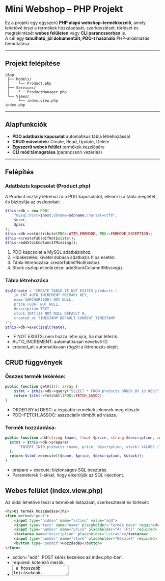 # Mini Webshop – PHP Projekt

Ez a projekt egy egyszerű **PHP alapú webshop-termékkezelő**, amely lehetővé teszi a termékek hozzáadását, szerkesztését, törlését és megtekintését **webes felületen** vagy **CLI parancssorban** is.  
A cél egy **tanulható, jól dokumentált, PDO-t használó** PHP-alkalmazás bemutatása.

---

## Projekt felépítése

```
/App
 ├── Models/
 │    └── Product.php
 ├── Services/
 │    └── ProductManager.php
 └── Views/
      └── index.view.php
index.php
```

---

## Alapfunkciók

- **PDO adatbázis kapcsolat** automatikus tábla létrehozással  
- **CRUD műveletek:** Create, Read, Update, Delete  
- **Egyszerű webes felület** termékek kezelésére  
- **CLI mód támogatása** (parancssori vezérlés)

---
## Felépítés

### Adatbázis kapcsolat (Product.php)
A Product osztály létrehozza a PDO kapcsolatot, ellenőrzi a tábla meglétét, és biztosítja az oszlopokat:

```php
$this->db = new PDO(
    "mysql:host=$host;dbname=$dbname;charset=utf8",
    $user,
    $pass
);
$this->db->setAttribute(PDO::ATTR_ERRMODE, PDO::ERRMODE_EXCEPTION);
$this->createTableIfNotExists();
$this->addStockColumnIfMissing();
```
1. PDO kapcsolat a MySQL adatbázishoz.
2. Hibakezelés: kivétel dobása adatbázis hiba esetén.
3. Tábla létrehozása: createTableIfNotExists().
4. Stock oszlop ellenőrzése: addStockColumnIfMissing().

### Tábla létrehozása

```php
$sqlCreate = "CREATE TABLE IF NOT EXISTS products (
    id INT AUTO_INCREMENT PRIMARY KEY,
    name VARCHAR(100) NOT NULL,
    price FLOAT NOT NULL,
    description TEXT,
    stock INT(11) NOT NULL DEFAULT 0,
    created_at TIMESTAMP DEFAULT CURRENT_TIMESTAMP
)";
$this->db->exec($sqlCreate);
```
- IF NOT EXISTS: nem hozza létre újra, ha már létezik.
- AUTO_INCREMENT: automatikusan növekvő ID.
- created_at: automatikusan rögzíti a létrehozás idejét.

## CRUD függvények

### Összes termék lekérése:
```php
public function getAll(): array {
    $stmt = $this->db->query("SELECT * FROM products ORDER BY id DESC");
    return $stmt->fetchAll(PDO::FETCH_ASSOC);
}
```
- ORDER BY id DESC: a legújabb termékek jelennek meg először.
- PDO::FETCH_ASSOC: asszociatív tömböt ad vissza.

### Termék hozzáadása:
  ```php
public function add(string $name, float $price, string $description, int $stock): bool {
    $stmt = $this->db->prepare(
        "INSERT INTO products (name, price, description, stock) VALUES (?, ?, ?, ?)"
    );
    return $stmt->execute([$name, $price, $description, $stock]);
}
```
- prepare + execute: biztonságos SQL beszúrás.
- Paraméterek ?-ekkel, hogy elkerüljük az SQL injectiont.

## Webes felület (index.view.php)

Az oldal lehetővé teszi a termékek listázását, szerkesztését és törlését:
```html
<h2>Új termék hozzáadása</h2>
<form method="post">
    <input type="hidden" name="action" value="add">
    <input type="text" name="name" placeholder="Termék neve" required>
    <input type="number" name="price" placeholder="Ár (Ft)" required>
    <textarea name="description" placeholder="Leírás"></textarea>
    <input type="number" name="stock" placeholder="Készlet" required>
    <button type="submit">Hozzáadás</button>
</form>
```
- action="add": POST kérés kezelése az index.php-ban.
- required: kötelező mezők.
- <textarea> a hosszabb leírásoknak.

### Terméklista
```html
<table>
    <thead>
        <tr>
            <th>ID</th><th>Név</th><th>Ár</th><th>Leírás</th><th>Készlet</th><th>Művelet</th>
        </tr>
    </thead>
    <tbody>
        <?php foreach ($products as $product): ?>
            <tr>
                <td><?= htmlspecialchars($product['id']) ?></td>
                <td><?= htmlspecialchars($product['name']) ?></td>
                <td><?= htmlspecialchars($product['price']) ?> Ft</td>
                <td><?= htmlspecialchars($product['description']) ?></td>
                <td><?= htmlspecialchars($product['stock']) ?></td>
                <td>
                    <form method="post" style="display:inline;">
                        <input type="hidden" name="action" value="delete">
                        <input type="hidden" name="id" value="<?= $product['id'] ?>">
                        <button type="submit">🗑️ Törlés</button>
                    </form>
                </td>
            </tr>
        <?php endforeach; ?>
    </tbody>
</table>
```
- htmlspecialchars: biztonságos megjelenítés.
- Külön form minden művelethez (törlés, szerkesztés).

## CLI támogatás (index.php)
A parancssorból is kezelhetők a termékek:

```php
$isCLI = php_sapi_name() === 'cli';

if ($isCLI) {
    $action = $argv[1] ?? null;
    switch ($action) {
        case 'add':
            $product->add($argv[2], (float)$argv[3], $argv[4] ?? '', (int)($argv[5] ?? 0));
            echo "Termék hozzáadva: {$argv[2]}\n";
            break;
        case 'delete':
            $product->delete((int)$argv[2]);
            echo "Termék törölve: ID {$argv[2]}\n";
            break;
        case 'list':
            $products = $product->getAll();
            foreach ($products as $p) {
                echo "{$p['id']} | {$p['name']} | {$p['price']} Ft | {$p['description']} | {$p['stock']}\n";
            }
            break;
    }
}
```
1. php_sapi_name() === 'cli': CLI környezet ellenőrzése.
2. $argv: parancssori argumentumok.
3 Switch/case a műveletekhez.

## Használat
1. Weben: Böngészőből az index.php-t megnyitva lehet termékeket kezelni.
2. CLI: Parancssorból:

- php index.php add "Laptop" 3500000 "Erős laptop" 5
- php index.php delete 3
- php index.php list

---

## Fejlesztési környezet

- **PHP 8+**
- **MySQL / MariaDB**
- **XAMPP / Localhost**
- Böngésző: Chrome, Edge, Firefox

---

<details><summary>App/Models/Product.php</summary>

```php
<?php
namespace App\Models;

use PDO;
use PDOException;

class Product {
    private PDO $db;

    public function __construct() {
        $host = "localhost";
        $user = "root";
        $pass = "";
        $dbname = "webshop";

        try {
            // Adatbázis kapcsolat
            $this->db = new PDO(
                "mysql:host=$host;dbname=$dbname;charset=utf8",
                $user,
                $pass
            );
            $this->db->setAttribute(PDO::ATTR_ERRMODE, PDO::ERRMODE_EXCEPTION);

            // Tábla létrehozása, ha nem létezik
            $this->createTableIfNotExists();

            // Oszlop hozzáadása, ha nincs
            $this->addStockColumnIfMissing();

        } catch (PDOException $e) {
            die("Adatbázis hiba: " . $e->getMessage());
        }
    }

    private function createTableIfNotExists(): void {
        $sqlCreate = "CREATE TABLE IF NOT EXISTS products (
            id INT AUTO_INCREMENT PRIMARY KEY,
            name VARCHAR(100) NOT NULL,
            price FLOAT NOT NULL,
            description TEXT,
            stock INT(11) NOT NULL DEFAULT 0,
            created_at TIMESTAMP DEFAULT CURRENT_TIMESTAMP
        )";
        $this->db->exec($sqlCreate);
    }

    private function addStockColumnIfMissing(): void {
        // Ellenőrzi, hogy a stock oszlop létezik-e
        $check = $this->db->query("SHOW COLUMNS FROM products LIKE 'stock'");
        if ($check->rowCount() === 0) {
            $sqlAddColumn = "ALTER TABLE products 
                             ADD COLUMN stock INT(11) NOT NULL DEFAULT 0 
                             AFTER description";
            $this->db->exec($sqlAddColumn);
        }
    }

    // --- Adatkezelő metódusok ---

    public function getAll(): array {
        $stmt = $this->db->query("SELECT * FROM products ORDER BY id DESC");
        return $stmt->fetchAll(PDO::FETCH_ASSOC);
    }

    public function getById(int $id): ?array {
        $stmt = $this->db->prepare("SELECT * FROM products WHERE id = ?");
        $stmt->execute([$id]);
        $product = $stmt->fetch(PDO::FETCH_ASSOC);
        return $product ?: null;
    }

    public function add(string $name, float $price, string $description, int $stock): bool {
        $stmt = $this->db->prepare("INSERT INTO products (name, price, description, stock) VALUES (?, ?, ?, ?)");
        return $stmt->execute([$name, $price, $description, $stock]);
    }

    public function update(int $id, string $name, float $price, string $description, int $stock): bool {
        $stmt = $this->db->prepare("UPDATE products SET name=?, price=?, description=?, stock=? WHERE id=?");
        return $stmt->execute([$name, $price, $description, $stock, $id]);
    }

    public function delete(int $id): bool {
        $stmt = $this->db->prepare("DELETE FROM products WHERE id = ?");
        return $stmt->execute([$id]);
    }
}

?>

```
</details>
<details><summary>App/Services/ProductManager.php</summary>

```php

<?php

namespace App\Services;

use PDO;
use PDOException;

class Database {
    // Az összes CRUD függvény ide kerül
    public static function getAll(PDO $db): array {
        $stmt = $db->query("SELECT * FROM products ORDER BY id DESC");
        return $stmt->fetchAll(PDO::FETCH_ASSOC);
    }

    public static function getById(PDO $db, int $id): ?array {
        $stmt = $db->prepare("SELECT * FROM products WHERE id = ?");
        $stmt->execute([$id]);
        $product = $stmt->fetch(PDO::FETCH_ASSOC);
        return $product ?: null;
    }

    public static function add(PDO $db, string $name, float $price, string $description, int $stock): bool {
        $stmt = $db->prepare("
            INSERT INTO products (name, price, description, stock, created_at)
            VALUES (?, ?, ?, ?, NOW())
        ");
        return $stmt->execute([$name, $price, $description, $stock]);
    }

    public static function update(PDO $db, int $id, string $name, float $price, string $description, int $stock): bool {
        $stmt = $db->prepare("
            UPDATE products
            SET name = ?, price = ?, description = ?, stock = ?
            WHERE id = ?
        ");
        return $stmt->execute([$name, $price, $description, $stock, $id]);
    }

    public static function delete(PDO $db, int $id): bool {
        $stmt = $db->prepare("DELETE FROM products WHERE id = ?");
        return $stmt->execute([$id]);
    }
}
```
</details>
<details><summary>App/Views/index.view.php</summary>

```php

<!DOCTYPE html>
<html lang="hu">
<head>
    <meta charset="UTF-8">
    <title>Mini Webshop - Termékkezelő</title>
    <style>
        body { font-family: sans-serif; margin: 20px; background-color: #f8f9fa; }
        h1 { color: #2c3e50; }
        table { width: 100%; border-collapse: collapse; margin-top: 20px; background: white; }
        th, td { border: 1px solid #ccc; padding: 10px; text-align: left; }
        th { background-color: #eee; }
        form { margin-top: 20px; background: white; padding: 15px; border-radius: 8px; }
        input, textarea { width: 100%; padding: 8px; margin-bottom: 10px; }
        button { padding: 8px 15px; cursor: pointer; background: #2c3e50; color: white; border: none; border-radius: 5px; }
        button:hover { background: #34495e; }
    </style>
</head>
<body>
    <h1>🛒 Mini Webshop - Termékkezelő</h1>

    <h2>Új termék hozzáadása</h2>
    <form method="post">
        <input type="hidden" name="action" value="add">
        <input type="text" name="name" placeholder="Termék neve" required>
        <input type="number" name="price" placeholder="Ár (Ft)" required>
        <textarea name="description" placeholder="Leírás"></textarea>
        <input type="number" name="stock" placeholder="Készlet" required>
        <button type="submit">Hozzáadás</button>
    </form>

    <?php if(isset($editProduct)): ?>
    <h2>Termék szerkesztése</h2>
    <form method="post">
        <input type="hidden" name="action" value="edit">
        <input type="hidden" name="id" value="<?= $editProduct['id'] ?>">
        <input type="text" name="name" value="<?= htmlspecialchars($editProduct['name']) ?>" required>
        <input type="number" name="price" value="<?= htmlspecialchars($editProduct['price']) ?>" required>
        <textarea name="description"><?= htmlspecialchars($editProduct['description']) ?></textarea>
        <input type="number" name="stock" value="<?= htmlspecialchars($editProduct['stock']) ?>" required>
        <button type="submit">Mentés</button>
    </form>
    <?php endif; ?>

    <h2>Terméklista</h2>
    <?php if (empty($products)): ?>
        <p>Nincs termék az adatbázisban.</p>
    <?php else: ?>
        <table>
            <thead>
                <tr>
                    <th>ID</th><th>Név</th><th>Ár</th><th>Leírás</th><th>Készlet</th><th>Művelet</th>
                </tr>
            </thead>
            <tbody>
                <?php foreach ($products as $product): ?>
                    <tr>
                        <td><?= htmlspecialchars($product['id']) ?></td>
                        <td><?= htmlspecialchars($product['name']) ?></td>
                        <td><?= htmlspecialchars($product['price']) ?> Ft</td>
                        <td><?= htmlspecialchars($product['description']) ?></td>
                        <td><?= htmlspecialchars($product['stock']) ?></td>
                        <td>
                            <form method="post" style="display:inline;">
                                <input type="hidden" name="action" value="delete">
                                <input type="hidden" name="id" value="<?= $product['id'] ?>">
                                <button type="submit">🗑️ Törlés</button>
                            </form>

                            <form method="post" style="display:inline;">
                                <input type="hidden" name="action" value="edit_form">
                                <input type="hidden" name="id" value="<?= $product['id'] ?>">
                                <button type="submit">✏️ Szerkesztés</button>
                            </form>
                        </td>
                    </tr>
                <?php endforeach; ?>
            </tbody>
        </table>
    <?php endif; ?>
</body>
</html>

```
</details>

<details><summary>index.php</summary>

```php

<?php
require_once 'App/Models/Product.php';
use App\Models\Product;

$product = new Product();

// --- Meghatározzuk a környezetet ---
$isCLI = php_sapi_name() === 'cli';

// --- CLI argumentumok feldolgozása ---
if ($isCLI) {
    array_shift($argv); // index.php eltávolítása
    $action = $argv[0] ?? null;

    switch ($action) {
        case 'add':
            $name = $argv[1] ?? null;
            $price = isset($argv[2]) ? (float)$argv[2] : null;
            $description = $argv[3] ?? '';
            $stock = isset($argv[4]) ? (int)$argv[4] : 0;

            if ($name && $price !== null) {
                $product->add($name, $price, $description, $stock);
                echo "Termék hozzáadva: $name\n";
            } else {
                echo "Hiba: add <name> <price> [description] [stock]\n";
            }
            break;

        case 'delete':
            $id = isset($argv[1]) ? (int)$argv[1] : null;
            if ($id) {
                $product->delete($id);
                echo "Termék törölve: ID $id\n";
            } else {
                echo "Hiba: delete <id>\n";
            }
            break;

        case 'edit':
            $id = isset($argv[1]) ? (int)$argv[1] : null;
            $name = $argv[2] ?? null;
            $price = isset($argv[3]) ? (float)$argv[3] : null;
            $description = $argv[4] ?? '';
            $stock = isset($argv[5]) ? (int)$argv[5] : 0;

            if ($id && $name && $price !== null) {
                $product->update($id, $name, $price, $description, $stock);
                echo "Termék frissítve: ID $id\n";
            } else {
                echo "Hiba: edit <id> <name> <price> [description] [stock]\n";
            }
            break;

        case 'list':
            $products = $product->getAll();
            if (empty($products)) {
                echo "Nincs termék az adatbázisban.\n";
            } else {
                foreach ($products as $p) {
                    echo "{$p['id']} | {$p['name']} | {$p['price']} Ft | {$p['description']} | {$p['stock']}\n";
                }
            }
            break;

        default:
           
            break;
    }

} else {
    // --- Webes környezet ---
    $_SERVER['REQUEST_METHOD'] = $_SERVER['REQUEST_METHOD'] ?? 'GET';
    $postAction = $_POST['action'] ?? null;

    if ($_SERVER['REQUEST_METHOD'] === 'POST') {
        if ($postAction === 'add') {
            $product->add($_POST['name'], $_POST['price'], $_POST['description'], $_POST['stock']);
            header("Location: " . $_SERVER['PHP_SELF']);
            exit;
        } elseif ($postAction === 'delete') {
            $product->delete($_POST['id']);
            header("Location: " . $_SERVER['PHP_SELF']);
            exit;
        } elseif ($postAction === 'edit') {
            $product->update($_POST['id'], $_POST['name'], $_POST['price'], $_POST['description'], $_POST['stock']);
            header("Location: " . $_SERVER['PHP_SELF']);
            exit;
        } elseif ($postAction === 'edit_form') {
            $editProduct = $product->getById($_POST['id']);
        }
    }

    // --- Webes lista megjelenítése ---
    $products = $product->getAll();
    require_once 'App/Views/index.view.php';
}

```
</details> 
